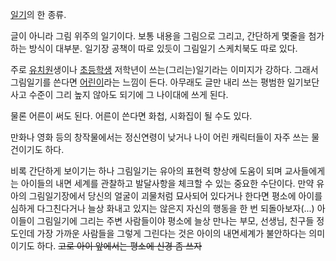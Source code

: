 [일기](%EC%9D%BC%EA%B8%B0.md)의 한 종류.

글이 아니라 그림 위주의 일기이다. 보통 내용을 그림으로 그리고, 간단하게 몇줄을 첨가하는 방식이 대부분. 일기장 공책이 따로 있듯이
그림일기 스케치북도 따로 있다.

주로 [유치원](%EC%9C%A0%EC%B9%98%EC%9B%90.md)생이나
[초등학생](%EC%B4%88%EB%93%B1%ED%95%99%EC%83%9D.md) 저학년이 쓰는(그리는)일기라는 이미지가 강하다.
그래서 그림일기를 쓴다면 [어린이](%EC%96%B4%EB%A6%B0%EC%9D%B4.md)라는 느낌이 든다. 아무래도 글만 내리 쓰는
평범한 일기보단 사고 수준이 그리 높지 않아도 되기에 그 나이대에 쓰게 된다.

물론 어른이 써도 된다. 어른이 쓴다면 화첩, 시화집이 될 수도 있다.

만화나 영화 등의 창작물에서는 정신연령이 낮거나 나이 어린 캐릭터들이 자주 쓰는 물건이기도 하다.

비록 간단하게 보이기는 하나 그림일기는 유아의 표현력 향상에 도움이 되며 교사들에게는 아이들의 내면 세계를 관찰하고 발달사항을 체크할 수
있는 중요한 수단이다. 만약 유아의 그림일기장에서 당신의 얼굴이 괴물처럼 묘사되어 있다거나 한다면 평소에 아이를 심하게 다그친다거나 늘상
화내고 있지는 않은지 자신의 행동을 한 번 되돌아보자(...) 아이들이 그림일기에 그리는 주변 사람들이야 평소에 늘상 만나는 부모, 선생님,
친구들 정도인데 가장 가까운 사람들을 그렇게 그린다는 것은 아이의 내면세계가 불안하다는 의미이기도 하다. <del>고로 아이 앞에서는 평소에
신경 좀 쓰자</del>

